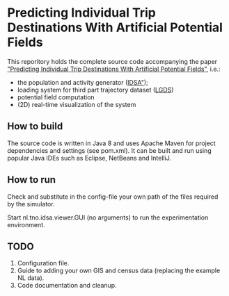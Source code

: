 

# Predicting Individual Trip Destinations With Artificial Potential Fields

This reporitory holds the complete source code accompanying the paper ["Predicting Individual Trip Destinations With Artificial Potential Fields"](https://research.vu.nl/en/publications/predicting-individual-trip-destinations-with-artificial-potential), i.e.:
* the population and activity generator ([IDSA"](https://github.com/TNOCS/idsa));
* loading system for third part trajectory dataset ([LGDS](https://github.com/AleZonta/lgds))
* potential field computation
* (2D) real-time visualization of the system

## How to build
The source code is written in Java 8 and uses Apache Maven for project dependencies and settings (see pom.xml). 
It can be built and run using popular Java IDEs such as Eclipse, NetBeans and IntelliJ.

## How to run
Check and substitute in the config-file your own path of the files required by the simulator.




Start nl.tno.idsa.viewer.GUI (no arguments) to run the experimentation environment.

## TODO
1. Configuration file.
2. Guide to adding your own GIS and census data (replacing the example NL data).
3. Code documentation and cleanup.


